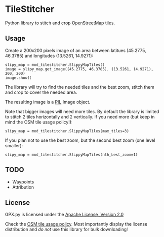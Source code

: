 # TileStitcher

Python library to stitch and crop [OpenStreetMap](http://www.openstreetmap.org/) tiles.

## Usage

Create a 200x200 pixels image of an area between latitues (45.2775, 46.3785) and longitudes (13.5261, 14.9271):

    slipy_map = mod_tilestitcher.SlippyMapTiles()
    image = slipy_map.get_image((45.2775, 46.3785), (13.5261, 14.9271), 200, 200)
    image.show()

The library will try to find the needed tiles and the best zoom, stitch them and crop to cover the needed area.

The resulting image is a [PIL](http://pythonware.com/products/pil/) Image object.

Note that bigger images will need more tiles. By default the library is limited to stitch 2 tiles horizontally and 2 vertically. If you need more (but keep in mind the OSM tile usage policy!):

    slipy_map = mod_tilestitcher.SlippyMapTiles(max_tiles=3)

If you plan not to use the best zoom, but the second best zoom (one level smaller):

    slipy_map = mod_tilestitcher.SlippyMapTiles(nth_best_zoom=1)

## TODO

 * Waypoints
 * Attribution

## License

GPX.py is licensed under the [Apache License, Version 2.0](http://www.apache.org/licenses/LICENSE-2.0)

Check the [OSM tile usage policy](http://www.openstreetmap.org). Most importantly display the license distribution and *do not* use this library for bulk downloading!
